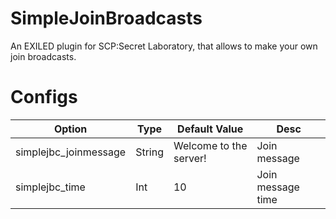 # SimpleJoinBroadcasts
An EXILED plugin for SCP:Secret Laboratory, that allows to make your own join broadcasts.

# Configs
| Option | Type | Default Value | Desc |
| --- | --- | --- | --- |
| simplejbc_joinmessage | String | Welcome to the server! | Join message |
| simplejbc_time | Int | 10 | Join message time |
